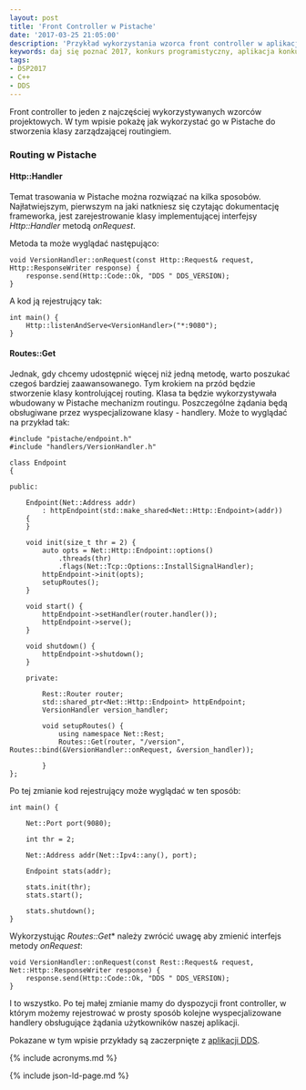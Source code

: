 ```yaml
---
layout: post
title: 'Front Controller w Pistache'
date: '2017-03-25 21:05:00'
description: 'Przykład wykorzystania wzorca front controller w aplikacji REST'
keywords: daj się poznać 2017, konkurs programistyczny, aplikacja konkursowa, drug dose framework, aplikacja mobilna, pas pediatryczny, dawkowanie leków, front controller, pistache
tags:
- DSP2017
- C++
- DDS
---
```


Front controller to jeden z najczęściej wykorzystywanych wzorców projektowych.
W tym wpisie pokażę jak wykorzystać go w Pistache do stworzenia klasy zarządzającej
routingiem.

### Routing w Pistache

#### Http::Handler

Temat trasowania w Pistache można rozwiązać na kilka sposobów. Najłatwiejszym,
pierwszym na jaki natkniesz się czytając dokumentację frameworka, jest zarejestrowanie
klasy implementującej interfejsy *Http::Handler* metodą *onRequest*.

Metoda ta może wyglądać następująco:

```
void VersionHandler::onRequest(const Http::Request& request, Http::ResponseWriter response) {
    response.send(Http::Code::Ok, "DDS " DDS_VERSION);
}
```

A kod ją rejestrujący tak:

```
int main() {
    Http::listenAndServe<VersionHandler>("*:9080");
}
```

#### Routes::Get

Jednak, gdy chcemy udostępnić więcej niż jedną metodę, warto poszukać czegoś 
bardziej zaawansowanego. Tym krokiem na przód będzie stworzenie klasy 
kontrolującej routing. Klasa ta będzie wykorzystywała wbudowany w Pistache 
mechanizm routingu. Poszczególne żądania będą obsługiwane przez wyspecjalizowane 
klasy - handlery. Może to wyglądać na przykład tak:

```
#include "pistache/endpoint.h"
#include "handlers/VersionHandler.h"

class Endpoint
{
    
public:
    
    Endpoint(Net::Address addr)
        : httpEndpoint(std::make_shared<Net::Http::Endpoint>(addr))
    {
    }
    
    void init(size_t thr = 2) {
        auto opts = Net::Http::Endpoint::options()
            .threads(thr)
            .flags(Net::Tcp::Options::InstallSignalHandler);
        httpEndpoint->init(opts);
        setupRoutes();
    }

    void start() {
        httpEndpoint->setHandler(router.handler());
        httpEndpoint->serve();
    }
        
    void shutdown() {
        httpEndpoint->shutdown();
    }
        
    private:
        
        Rest::Router router;
        std::shared_ptr<Net::Http::Endpoint> httpEndpoint;
        VersionHandler version_handler;
        
        void setupRoutes() {
            using namespace Net::Rest;
            Routes::Get(router, "/version", Routes::bind(&VersionHandler::onRequest, &version_handler));

        }
};
```

Po tej zmianie kod rejestrujący może wyglądać w ten sposób:

```
int main() {
    
    Net::Port port(9080);

    int thr = 2;

    Net::Address addr(Net::Ipv4::any(), port);

    Endpoint stats(addr);

    stats.init(thr);
    stats.start();

    stats.shutdown();
}
```

Wykorzystując *Routes::Get** należy zwrócić uwagę aby zmienić interfejs metody *onRequest*:

```
void VersionHandler::onRequest(const Rest::Request& request, Net::Http::ResponseWriter response) {
    response.send(Http::Code::Ok, "DDS " DDS_VERSION);
}
```

I to wszystko. Po tej małej zmianie mamy do dyspozycji front controller, w którym
możemy rejestrować w prosty sposób kolejne wyspecjalizowane handlery obsługujące 
żądania użytkowników naszej aplikacji.

Pokazane w tym wpisie przykłady są zaczerpnięte z [aplikacji DDS][1].

[1]: https://github.com/maciejlew/drug-dose-server


{% include acronyms.md %}

{% include json-ld-page.md %}
